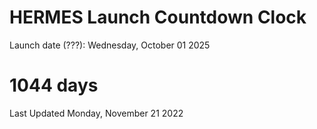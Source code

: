 # HERMES Launch Countdown Clock

Launch date (???): Wednesday, October 01 2025
# 1044 days

Last Updated Monday, November 21 2022
